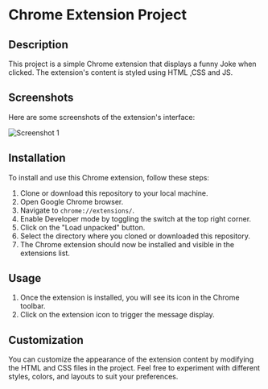 # Chrome Extension Project

## Description
This project is a simple Chrome extension that displays a funny Joke when clicked. The extension's content is styled using HTML ,CSS and JS.

## Screenshots
Here are some screenshots of the extension's interface:

![Screenshot 1](Desktop/images/joke.png)

## Installation
To install and use this Chrome extension, follow these steps:
1. Clone or download this repository to your local machine.
2. Open Google Chrome browser.
3. Navigate to `chrome://extensions/`.
4. Enable Developer mode by toggling the switch at the top right corner.
5. Click on the "Load unpacked" button.
6. Select the directory where you cloned or downloaded this repository.
7. The Chrome extension should now be installed and visible in the extensions list.

## Usage
1. Once the extension is installed, you will see its icon in the Chrome toolbar.
2. Click on the extension icon to trigger the message display.

## Customization
You can customize the appearance of the extension content by modifying the HTML and CSS files in the project. Feel free to experiment with different styles, colors, and layouts to suit your preferences.

